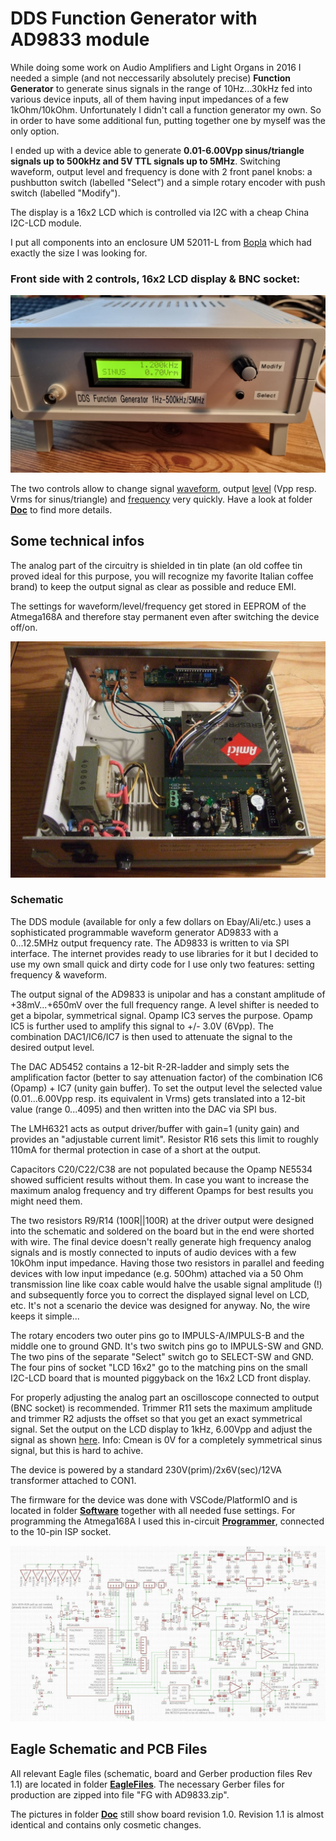 # DDS Function Generator with AD9833 module #

While doing some work on Audio Amplifiers and Light Organs in 2016 I needed a simple (and not neccessarily absolutely precise) **Function Generator** to generate sinus signals in the range of 10Hz...30kHz fed into various device inputs, all of them having input impedances of a few 1kOhm/10kOhm. Unfortunately I didn't call a function generator my own. So in order to have some additional fun, putting together one by myself was the only option. 

I ended up with a device able to generate **0.01-6.00Vpp sinus/triangle signals up to 500kHz and 5V TTL signals up to 5MHz**. Switching waveform, output level and frequency is done with 2 front panel knobs: a pushbutton switch (labelled "Select") and a simple rotary encoder with push switch (labelled "Modify"). 
  
The display is a 16x2 LCD which is controlled via I2C with a cheap China I2C-LCD module.

I put all components into an enclosure UM 52011-L from [Bopla](https://www.bopla.de/en/enclosure-technology/product/ultramas/enclosure-with-air-vents/um-52011-l.html) which had exactly the size I was looking for.

### Front side with 2 controls, 16x2 LCD display & BNC socket: ###
  
![github](https://github.com/yellobyte/DDS-FunctionGenerator-with-AD9833/raw/main/Doc/FrontDisplay-Vrms.jpg)
  
The two controls allow to change signal [waveform](https://github.com/yellobyte/DDS-FunctionGenerator-with-AD9833/raw/main/Doc/SettingWaveform.mp4), output [level](https://github.com/yellobyte/DDS-FunctionGenerator-with-AD9833/raw/main/Doc/SettingLevel+SwitchingBetweenVppVrms.mp4) (Vpp resp. Vrms for sinus/triangle) and [frequency](https://github.com/yellobyte/DDS-FunctionGenerator-with-AD9833/raw/main/Doc/SettingFrequency.mp4) very quickly. Have a look at folder [**Doc**](https://github.com/yellobyte/DDS-FunctionGenerator-with-AD9833/blob/main/Doc) to find more details. 
  
## Some technical infos ##

The analog part of the circuitry is shielded in tin plate (an old coffee tin proved ideal for this purpose, you will recognize my favorite Italian coffee brand) to keep the output signal as clear as possible and reduce EMI. 
  
The settings for waveform/level/frequency get stored in EEPROM of the Atmega168A and therefore stay permanent even after switching the device off/on.
    
![github](https://github.com/yellobyte/DDS-FunctionGenerator-with-AD9833/raw/main/Doc/OpenCase.jpg)
  
### Schematic ###
    
The DDS module (available for only a few dollars on Ebay/Ali/etc.) uses a sophisticated programmable waveform generator AD9833 with a 0...12.5MHz output frequency rate. The AD9833 is written to via SPI interface. The internet provides ready to use libraries for it but I decided to use my own small quick and dirty code for I use only two features: setting frequency & waveform.
  
The output signal of the AD9833 is unipolar and has a constant amplitude  of +38mV...+650mV over the full frequency range. A level shifter is needed to get a bipolar, symmetrical signal. Opamp IC3 serves the purpose. Opamp IC5 is further used to amplify this signal to +/- 3.0V (6Vpp). The combination DAC1/IC6/IC7 is then used to attenuate the signal to the desired output level.
  
The DAC AD5452 contains a 12-bit R-2R-ladder and simply sets the amplification factor (better to say attenuation factor) of the combination IC6 (Opamp) + IC7 (unity gain buffer). To set the output level the selected value (0.01...6.00Vpp resp. its equivalent in Vrms) gets translated into a 12-bit value (range 0...4095) and then written into the DAC via SPI bus.
  
The LMH6321 acts as output driver/buffer with gain=1 (unity gain) and provides an  "adjustable current limit". Resistor R16 sets this limit to roughly 110mA for thermal protection in case of a short at the output.
  
Capacitors C20/C22/C38 are not populated because the Opamp NE5534 showed sufficient results without them. In case you want to increase the maximum analog frequency and try different Opamps for best results you might need them.

The two resistors R9/R14 (100R||100R) at the driver output were designed into the schematic and soldered on the board but in the end were shorted with wire. The final device doesn't really generate high frequency analog signals and is mostly connected to inputs of audio devices with a few 10kOhm input impedance. Having those two resistors in parallel and feeding devices with low input impedance (e.g. 50Ohm) attached via a 50 Ohm transmission line like coax cable would halve the usable signal amplitude (!) and subsequently force you to correct the displayed signal level on LCD, etc. It's not a scenario the device was designed for anyway. No, the wire keeps it simple...

The rotary encoders two outer pins go to IMPULS-A/IMPULS-B and the middle one to ground GND. It's two switch pins go to IMPULS-SW and GND. The two pins of the separate "Select" switch go to SELECT-SW and GND. The four pins of socket "LCD 16x2" go to the matching pins on the small I2C-LCD board that is mounted piggyback on the 16x2 LCD front display.
  
For properly adjusting the analog part an oscilloscope connected to output (BNC socket) is recommended. Trimmer R11 sets the maximum amplitude and trimmer R2 adjusts the offset so that you get an exact symmetrical signal.
Set the output on the LCD display to 1kHz, 6.00Vpp and adjust the signal as shown [here](https://github.com/yellobyte/DDS-FunctionGenerator-with-AD9833/raw/main/Doc/AdjustingOutputLevel.jpg). Info: Cmean is 0V for a completely symmetrical sinus signal, but this is hard to achive.
  
The device is powered by a standard 230V(prim)/2x6V(sec)/12VA transformer attached to CON1. 
  
The firmware for the device was done with VSCode/PlatformIO and is located in folder [**Software**](https://github.com/yellobyte/DDS-FunctionGenerator-with-AD9833/blob/main/Software) together with all needed fuse settings. For programming the Atmega168A I used this in-circuit [**Programmer**](https://github.com/yellobyte/USB-Atmel-In-Circuit-Programmer), connected to the 10-pin ISP socket.
  
![github](https://github.com/yellobyte/DDS-FunctionGenerator-with-AD9833/raw/main/EagleFiles/Schematic_V1.1.jpg)
  
## Eagle Schematic and PCB Files ##

All relevant Eagle files (schematic, board and Gerber production files Rev 1.1) are located in folder [**EagleFiles**](https://github.com/yellobyte/DDS-FunctionGenerator-with-AD9833/blob/main/EagleFiles). The necessary Gerber files for production are zipped into file "FG with AD9833.zip".  

The pictures in folder [**Doc**](https://github.com/yellobyte/DDS-FunctionGenerator-with-AD9833/blob/main/Doc) still show board revision 1.0.   Revision 1.1 is almost identical and contains only cosmetic changes.
   
